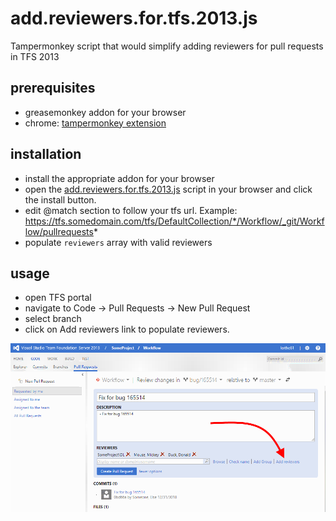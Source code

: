 add.reviewers.for.tfs.2013.js
===============

Tampermonkey script that would simplify adding reviewers for pull requests in TFS 2013

## prerequisites
 
 - greasemonkey addon for your browser
 - chrome: [tampermonkey extension](https://chrome.google.com/webstore/detail/tampermonkey/dhdgffkkebhmkfjojejmpbldmpobfkfo?hl=en)

## installation

 - install the appropriate addon for your browser
 - open the [add.reviewers.for.tfs.2013.js](add.reviewers.for.tfs.2013.user.js?raw=true) script in your browser and click the install button.
 - edit @match section to follow your tfs url. Example: https://tfs.somedomain.com/tfs/DefaultCollection/*/Workflow/_git/Workflow/pullrequests*
 - populate `reviewers` array with valid reviewers
 
 ## usage

 - open TFS portal
 - navigate to Code -> Pull Requests -> New Pull Request
 - select branch
 - click on Add reviewers link to populate reviewers.

![Screenshot](screenshot.png?raw=true "Screenshot of the UI")
